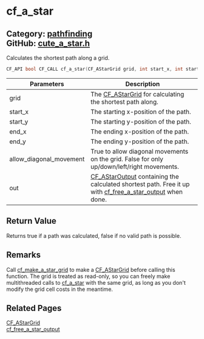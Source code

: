 [](../header.md ':include')

# cf_a_star

Category: [pathfinding](/api_reference?id=pathfinding)  
GitHub: [cute_a_star.h](https://github.com/RandyGaul/cute_framework/blob/master/include/cute_a_star.h)  
---

Calculates the shortest path along a grid.

```cpp
CF_API bool CF_CALL cf_a_star(CF_AStarGrid grid, int start_x, int start_y, int end_x, int end_y, bool allow_diagonal_movement, CF_AStarOutput* out);
```

Parameters | Description
--- | ---
grid | The [CF_AStarGrid](/pathfinding/cf_astargrid.md) for calculating the shortest path along.
start_x | The starting x-position of the path.
start_y | The starting y-position of the path.
end_x | The ending x-position of the path.
end_y | The ending y-position of the path.
allow_diagonal_movement | True to allow diagonal movements on the grid. False for only up/down/left/right movements.
out | [CF_AStarOutput](/pathfinding/cf_astaroutput.md) containing the calculated shortest path. Free it up with [cf_free_a_star_output](/pathfinding/cf_free_a_star_output.md) when done.

## Return Value

Returns true if a path was calculated, false if no valid path is possible.

## Remarks

Call [cf_make_a_star_grid](/pathfinding/cf_make_a_star_grid.md) to make a [CF_AStarGrid](/pathfinding/cf_astargrid.md) before calling this function. The grid is treated as read-only, so you can freely
make multithreaded calls to [cf_a_star](/pathfinding/cf_a_star.md) with the same grid, as long as you don't modify the grid cell costs in the meantime.

## Related Pages

[CF_AStarGrid](/pathfinding/cf_astargrid.md)  
[cf_free_a_star_output](/pathfinding/cf_free_a_star_output.md)  
